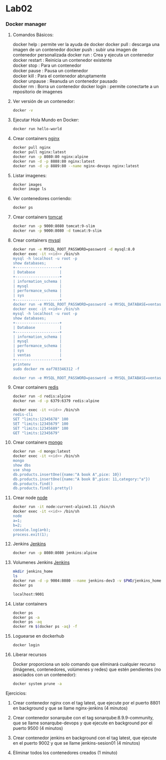 # Lab02

### Docker manager

1. Comandos Básicos:
    
    docker help     : permite ver la ayuda de docker
    docker pull	    : descarga una imagen de un contenedor
    docker push     : subir una imagen de contenedor personalizada
    docker run	    : Crea y ejecuta un contenedor  
    docker restart	: Reinicia un contenedor existente  
    docker stop	    : Para un contenedor  
    docker pause	: Pausa un contenedor  
    docker kill	    : Para el contenedor abruptamente  
    docker unpause	: Reanuda un contenedor pausado  
    docker rm	    : Borra un contenedor
    docker login    : permite conectarte a un repositorio de imagenes

2. Ver versión de un contenedor:
   
    ```bash
    docker -v
    ```

3. Ejecutar Hola Mundo en Docker:
   
    ```bash
    docker run hello-world
    ```

4. Crear containers [nginx](https://hub.docker.com/_/nginx) 
    
    ```bash
    docker pull nginx
    docker pull nginx:latest
    docker run -p 8080:80 nginx:alpine
    docker run -d -p 8888:80 nginx:latest
    docker run -d -p 8889:80 --name nginx-devops nginx:latest
    ```

5. Listar imagenes:
    
    ```bash
    docker images
    docker image ls
    ```

6. Ver contenedores corriendo:
   
    ```bash
    docker ps
    ```

7. Crear containers [tomcat](https://hub.docker.com/_/tomcat) 
    ```bash
    docker run -p 9000:8080 tomcat:9-slim
    docker run -p 9000:8080 -d tomcat:9-slim
    ```
8. Crear containers [mysql](https://hub.docker.com/_/mysql) 
    ```bash
    docker run -e MYSQL_ROOT_PASSWORD=password -d mysql:8.0
    docker exec -it <<id>> /bin/sh
    mysql -h localhost -u root -p
    show databases;
    +--------------------+
    | Database           |
    +--------------------+
    | information_schema |
    | mysql              |
    | performance_schema |
    | sys                |
    +--------------------+
    docker run -e MYSQL_ROOT_PASSWORD=password -e MYSQL_DATABASE=ventas -d mysql:8.0
    docker exec -it <<id>> /bin/sh
    mysql -h localhost -u root -p
    show databases;
    +--------------------+
    | Database           |
    +--------------------+
    | information_schema |
    | mysql              |
    | performance_schema |
    | sys                |
    | ventas             |
    +--------------------+
    printenv
    sudo docker rm eaf703346312 -f

    docker run -e MYSQL_ROOT_PASSWORD=password -e MYSQL_DATABASE=ventas -p 3307:3306 -d mysql:8.0
    ```

9. Crear containers [redis](https://hub.docker.com/_/redis) 
    ```bash
    docker run -d redis:alpine
    docker run -d -p 6379:6379 redis:alpine
    
    docker exec -it <<id>> /bin/sh
    redis-cli
    SET "limits:12345678" 100
    SET "limits:12345679" 100
    SET "limits:12345689" 100
    GET "limits:12345679"
    ```


10. Crear containers [mongo](https://hub.docker.com/_/mongo)  
    ```bash
    docker run -d mongo:latest
    docker exec -it <<id>> /bin/sh
    mongo
    show dbs
    use shop
    db.products.insertOne({name:"A book A",pice: 10})
    db.products.insertOne({name:"A book B",pice: 11,category:"a"})
    db.products.find()
    db.products.find().pretty()
    ```


11. Crear node [node](https://hub.docker.com/_/node)  
    ```bash
    docker run -it node:current-alpine3.11 /bin/sh
    docker exec -it <<id>> /bin/sh
    node
    a=1;
    b=2;
    console.log(a+b);
    process.exit(1);
    ```

12. Jenkins [Jenkins](https://hub.docker.com/_/jenkins)  
    ```bash
    docker run -p 8080:8080 jenkins:alpine
    ```
13. Volumenes Jenkins [Jenkins](https://hub.docker.com/_/jenkins)  
    ```bash
    mkdir jenkins_home
    ls
    docker run -d -p 9004:8080 --name jenkins-dev3 -v $PWD/jenkins_home:/var/jenkins_home jenkins/jenkins
    docker ps

    localhost:9001
    ```

14. Listar containers
    ```bash
    docker ps
    docker ps -a
    docker ps -aq
    docker rm $(docker ps -aq) -f
    ```
15. Loguearse en dockerhub
    ```bash
    docker login
    ```


16. Liberar recursos

    Docker proporciona un solo comando que eliminará cualquier recurso (imágenes, contenedores, volúmenes y redes) que estén pendientes (no asociados con un contenedor):

    ```bash
    docker system prune -a
    ```


Ejercicios:

1. Crear contenedor nginx con el tag latest, que ejecute por el puerto 8801 en background y que se llame nginx-jenkins (4 minutos)

2. Crear contenedor sonarqube con el tag sonarqube:8.9.9-community, que se llame sonarqube-devops y que ejecute en background por el puerto 9500 (4 minutos)

3. Crear contenedor jenkins en background con el tag latest, que ejecute en el puerto 9002 y que se llame jenkins-sesion01 (4 minutos)

4. Eliminar todos los contenedores creados (1 minuto)
